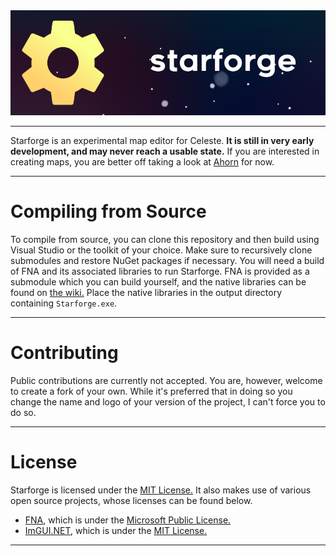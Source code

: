 <div align="center">
	<img src="./assets/banner_256.png">
</div>

---

Starforge is an experimental map editor for Celeste. **It is still in very early development, and may never reach a usable state.** If you are interested in creating maps, you are better off taking a look at [Ahorn](https://github.com/CelestialCartographers/Ahorn) for now.

---
# Compiling from Source
To compile from source, you can clone this repository and then build using Visual Studio or the toolkit of your choice. Make sure to recursively clone submodules and restore NuGet packages if necessary. You will need a build of FNA and its associated libraries to run Starforge. FNA is provided as a submodule which you can build yourself, and the native libraries can be found on [the wiki.](https://fna-xna.github.io/download/) Place the native libraries in the output directory containing `Starforge.exe`.

---
# Contributing
Public contributions are currently not accepted. You are, however, welcome to create a fork of your own. While it's preferred that in doing so you change the name and logo of your version of the project, I can't force you to do so.

---
# License
Starforge is licensed under the [MIT License.](https://github.com/WoofWoofDoggo/Starforge/blob/main/LICENSE) It also makes use of various open source projects, whose licenses can be found below.

- [FNA](https://github.com/FNA-XNA/FNA), which is under the [Microsoft Public License.](https://github.com/FNA-XNA/FNA/blob/master/licenses/LICENSE)
- [ImGUI.NET](https://github.com/mellinoe/ImGui.NET), which is under the [MIT License.](https://github.com/mellinoe/ImGui.NET/blob/master/LICENSE)

---
